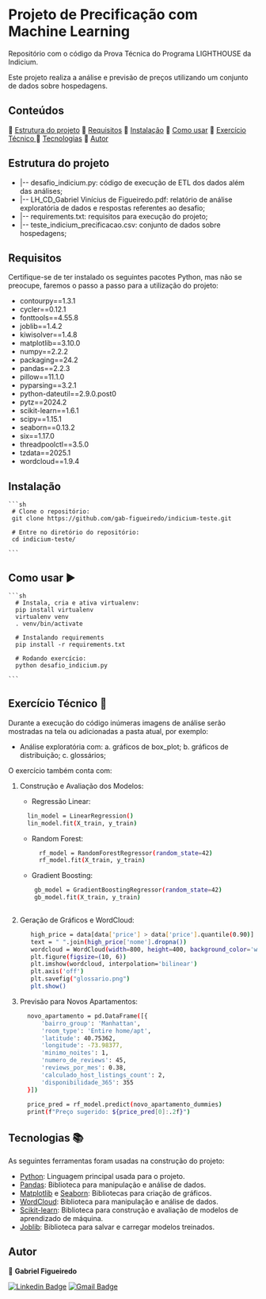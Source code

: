 # Projeto de Precificação com Machine Learning

Repositório com o código da Prova Técnica do Programa LIGHTHOUSE da Indicium.

Este projeto realiza a análise e previsão de preços utilizando um conjunto de dados sobre hospedagens.

## Conteúdos

:small_blue_diamond:  [Estrutura do projeto](#estrutura-do-projeto)
:small_blue_diamond:  [Requisitos](#requisitos)
:small_blue_diamond:  [Instalação](#instalação)
:small_blue_diamond:  [Como usar](#como-usar-arrow_forward)
:small_blue_diamond:  [Exercício Técnico ](#exercícios-técnicos-pencil)
:small_blue_diamond:  [Tecnologias](#tecnologias-books)
:small_blue_diamond:  [Autor](#autor)

## Estrutura do projeto 
- |-- desafio_indicium.py: código de execução de ETL dos dados além das análises;
- |-- LH_CD_Gabriel Vinícius de Figueiredo.pdf: relatório de análise exploratória de dados e respostas referentes ao desafio;
- |-- requirements.txt: requisitos para execução do projeto;
- |-- teste_indicium_precificacao.csv: conjunto de dados sobre hospedagens;

## Requisitos

Certifique-se de ter instalado os seguintes pacotes Python, mas não se preocupe, faremos o passo a passo para a utilização do projeto:

- contourpy==1.3.1
- cycler==0.12.1
- fonttools==4.55.8
- joblib==1.4.2
- kiwisolver==1.4.8
- matplotlib==3.10.0
- numpy==2.2.2
- packaging==24.2
- pandas==2.2.3
- pillow==11.1.0
- pyparsing==3.2.1
- python-dateutil==2.9.0.post0
- pytz==2024.2
- scikit-learn==1.6.1
- scipy==1.15.1
- seaborn==0.13.2
- six==1.17.0
- threadpoolctl==3.5.0
- tzdata==2025.1
- wordcloud==1.9.4

## Instalação

    ```sh
     # Clone o repositório:
     git clone https://github.com/gab-figueiredo/indicium-teste.git
     
     # Entre no diretório do repositório:
     cd indicium-teste/
    
    ```

## Como usar :arrow_forward:

    ```sh
      # Instala, cria e ativa virtualenv:
      pip install virtualenv
      virtualenv venv
      . venv/bin/activate

      # Instalando requirements
      pip install -r requirements.txt
    
      # Rodando exercício:
      python desafio_indicium.py
      
    ```
## Exercício Técnico :pencil:

Durante a execução do código inúmeras imagens de análise serão mostradas na tela ou adicionadas a pasta atual, por exemplo:

- Análise exploratória com:
  a. gráficos de box_plot;
  b. gráficos de distribuição;
  c. glossários;

O exercício também conta com:
  1. Construção e Avaliação dos Modelos:
     - Regressão Linear:
       
      ```sh
        lin_model = LinearRegression()
        lin_model.fit(X_train, y_train)
      ```
     - Random Forest:
       ```sh
         rf_model = RandomForestRegressor(random_state=42)
         rf_model.fit(X_train, y_train)
       ```
     - Gradient Boosting:
      ```sh
          gb_model = GradientBoostingRegressor(random_state=42)
          gb_model.fit(X_train, y_train)
  
        ```
  2. Geração de Gráficos e WordCloud:

     ```sh
        high_price = data[data['price'] > data['price'].quantile(0.90)]
        text = " ".join(high_price['nome'].dropna())
        wordcloud = WordCloud(width=800, height=400, background_color='white').generate(text)
        plt.figure(figsize=(10, 6))
        plt.imshow(wordcloud, interpolation='bilinear')
        plt.axis('off')
        plt.savefig("glossario.png")
        plt.show()
      ```
  3. Previsão para Novos Apartamentos:
      ```sh
        novo_apartamento = pd.DataFrame([{
            'bairro_group': 'Manhattan',
            'room_type': 'Entire home/apt',
            'latitude': 40.75362,
            'longitude': -73.98377,
            'minimo_noites': 1,
            'numero_de_reviews': 45,
            'reviews_por_mes': 0.38,
            'calculado_host_listings_count': 2,
            'disponibilidade_365': 355
        }])
  
        price_pred = rf_model.predict(novo_apartamento_dummies)
        print(f"Preço sugerido: ${price_pred[0]:.2f}")
      
      ```
  

## Tecnologias :books:
As seguintes ferramentas foram usadas na construção do projeto:

- [Python](https://www.python.org/downloads/release/python-3120/): Linguagem principal usada para o projeto.
- [Pandas](https://pandas.pydata.org/docs/dev/whatsnew/v2.2.0.html): Biblioteca para manipulação e análise de dados.
- [Matplotlib](https://matplotlib.org/stable/index.html) e [Seaborn](https://seaborn.pydata.org/installing.html): Bibliotecas para criação de gráficos.
- [WordCloud](https://pypi.org/project/wordcloud/): Biblioteca para manipulação e análise de dados.
- [Scikit-learn](https://scikit-learn.org/dev/whats_new/v1.6.html): Biblioteca para construção e avaliação de modelos de aprendizado de máquina.
- [Joblib](https://joblib.readthedocs.io/en/stable/installing.html): Biblioteca para salvar e carregar modelos treinados.

## Autor

👤 **Gabriel Figueiredo**

[![Linkedin Badge](https://img.shields.io/badge/-Gabriel-blue?style=flat-square&logo=Linkedin&logoColor=white&link=https://www.linkedin.com/in/gabrielvinifigueiredo/)](https://www.linkedin.com/in/gabrielvinifigueiredo/) [![Gmail Badge](https://img.shields.io/badge/-gabrielfigueiredo158@gmail.com-c14438?style=flat-square&logo=Gmail&logoColor=white&link=mailto:gabrielfigueiredo158@gmail.com)](mailto:gabrielfigueiredo158@gmail.com)
